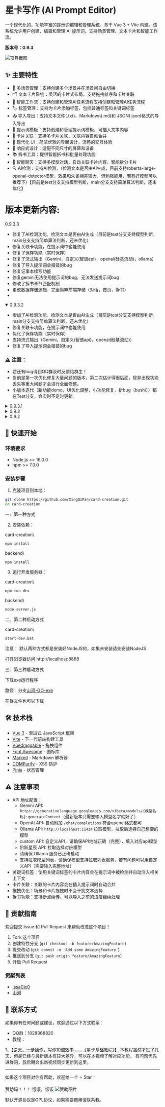 # 星卡写作 (AI Prompt Editor)

一个现代化的、功能丰富的提示词编辑和管理系统，基于 Vue 3 + Vite 构建。该系统允许用户创建、编辑和管理 AI 提示词，支持场景管理、文本卡片和智能工作流。

**版本号：0.9.3**

![项目截图](./public/yangli.png)

## ✨ 主要特性

- 📝 多场景管理：支持创建多个场景并在场景间自由切换
- 🗂️ 文本卡片系统：灵活的卡片式布局，支持拖拽排序和卡片关联
- 🤖 智能工作流：支持创建和管理AI任务流程支持创建和管理AI任务流程
- 🏷️ 标签管理：支持为卡片添加标签，包括普通标签和关键词标签
- 📤 导入导出：支持文本文件(.txt)、Markdown(.md)和 JSON(.json)格式的导入导出
- 🎯 提示词模板：支持创建和管理提示词模板，可插入文本内容
- 🔗 卡片关联：支持多卡片关联，关联内容自动合并
- 🎨 现代化 UI：简洁优雅的界面设计，流畅的交互体验
- 📱 响应式设计：适配不同尺寸的屏幕和设备
- 📚 拆书工具：提供智能拆书和批量处理功能
- 💬 智能聊天：支持多模型对话，自动关联卡片内容，智能拆分卡片
- 🔍 AI检测：支持AI检测，（检测文本是否由AI生成，目前支持roberta-large-openai-detector模型，效果和朱雀相差较大，但勉强能用，若有好模型可以推荐下）【目前是test分支支持模型判断，main分支支持简单算法判断，还未优化】

# 版本更新内容:
<summary>0.9.3.3</summary>

- 修复了AI检测功能，检测文本是否由AI生成（目前是test分支支持模型判断，main分支支持简单算法判断，还未优化）
- 修复关联卡功能，在提示词中也能使用
- 修复了保存功能（实时保存）
- 修复了流式输出（Gemini，自定义(智谱api)，openai(硅基流动)，ollama）
- 修复了导入提示词会报错的bug
- 修复记事本续写功能
- 修复gemini无法使用提示词的bug，无法发送提示词bug
- 修改了拆书章节匹配机制
- 更改数据存储逻辑，完全抛弃前端存储（对话，首页，拆书）
- 

<details open>
<summary>0.9.3.2</summary>

- 增加了AI检测功能，检测文本是否由AI生成（目前是test分支支持模型判断，main分支支持简单算法判断，还未优化）
- 修复关联卡功能，在提示词中也能使用
- 优化了保存功能（实时保存）
- 支持流式输出（Gemini，自定义(智谱api)，openai(硅基流动)）
- 修复了导入提示词会报错的bug

### ⚠️ 注意：
- 若还有bug请到QQ群及时反馈给群主！
- 当前是第一次优化修复大量问题的版本，第二次估计得很后面，除非出现功能丢失等重大问题才会进行全面修整。
- 小版本迭代（新功能demo，UI优化调整，小功能修复，新bug（bushi））都在Test分支，会实时不定时更新。

</details
>
<details>
<summary>0.9.3.1</summary>

- 修复了场景无法切换的bug
- 修复了拆书功能无法保存的bug

</details>

<details>
<summary>0.9.3</summary>

- 首页js代码进行封装，优化请求等，提升了速度，并且存储逻辑也进行了统一，丢失概率大大下降。
- 优化了对话的请求逻辑，同样进行了封装，对话时候不会重复发送system，切换提示词只是切换system。
- 修复了大量请求问题，统一了请求逻辑。
- 修复了ollama，LM拉取模型，请求失败问题。

</details>

<details>
<summary>0.9.2</summary>

- 增加了版本号
- 修复刷新后无法本地保存接口数据的bug（经量不要疯狂按f5刷新）
- 增加对话轮数，自定义
- 增加提示词导入功能
- 修复标签功能
- 修复章纲转换为卡片时，无法选择目标场景的bug（同时无法选中所有卡片转化为场景卡片功能）

</details>

## 🚀 快速开始

### 环境要求

- Node.js >= 16.0.0
- npm >= 7.0.0

### 安装步骤

1. 克隆项目到本地：

```bash
git clone https://github.com/XingQiPan/card-creation.git
cd card-creation
```
一、第一种方式

2. 安装依赖：

card-creation\

```bash
npm install
```

backend\

```bash
npm install
```

3. 运行开发服务器：

card-creation\
```bash
npm run dev
```

backend\

```bash
node server.js
```

二、第二种启动方式

card-creation\
```bash
start-dev.bat
```

注意：
默认两种方式都是安装好NodeJS的，如果未安装请先安装NodeJS

打开浏览器访问 http://localhost:8888

三、第三种启动方式

下载exe运行程序

路径：分支[山河-GO-exe](https://github.com/XingQiPan/card-creation/tree/shanhe-go-exe)

在群文件也可以下载


## 🛠️ 技术栈

- [Vue 3](https://vuejs.org/) - 渐进式 JavaScript 框架
- [Vite](https://vitejs.dev/) - 下一代前端构建工具
- [Vuedraggable](https://github.com/SortableJS/Vue.Draggable) - 拖拽组件
- [Font Awesome](https://fontawesome.com/) - 图标库
- [Marked](https://marked.js.org/) - Markdown 解析器
- [DOMPurify](https://github.com/cure53/DOMPurify) - XSS 防护
- [Pinia](https://pinia.vuejs.org/) - 状态管理

## ⚠️ 注意事项

- API 地址配置：
  - Gemini API: `https://generativelanguage.googleapis.com/v1beta/models/{模型名称}:generateContent`（最新版本只需要输入模型名字就好了）
  - OpenAI API: 自动附加 `/chat/completions` 符合openai格式都可
  - Ollama API: `http://localhost:11434` 拉取模型，拉取后选择自己想要的模型
  - custom API: 自定义API，请确保API地址正确（完整），填入对应api模型
  - 阶跃星辰 API: 拉取选择对应模型
  - 请确保 Ollama 服务已正确启动
  - 支持拉取模型列表，请确保模型支持拉取列表服务，若有问题可以用自定义API（需要输入完整地址）
- 关键词标签：使用关键词标签的卡片内容会在提示词中被检测并自动注入相关上下文
- 卡片关联：关联的卡片内容会在插入提示词时自动合并
- 拖拽优化：场景和卡片拖拽时不会干扰文本选择
- 拆书功能：支持断点续传，可以导入之前的进度继续处理

## 🤝 贡献指南

欢迎提交 Issue 和 Pull Request 来帮助改进这个项目！

1. Fork 这个项目
2. 创建特性分支 (`git checkout -b feature/AmazingFeature`)
3. 提交改动 (`git commit -m 'Add some AmazingFeature'`)
4. 推送到分支 (`git push origin feature/AmazingFeature`)
5. 开启 Pull Request

### 贡献列表

- [IssaCic0](https://github.com/IssaCic0)
- [山河](https://github.com/shanheinfo)

## 📧 联系方式

如果你有任何问题或建议，欢迎通过以下方式联系：

- QQ群：1028368820
- 教程：

1、[【逆天，一步操作，写作10倍效率——《星卡基础教程》】](https://www.bilibili.com/video/BV1WdPFegEpt/?share_source=copy_web&vd_source=92632bab5e8514b32ea9f54b8f6199a1)
本教程虽然才过了几天，但是已经与最新版本有较大差异，可以在本视频了解对应功能。
有问题优先进群问，我后期会出新视频同步更新到这里。

---

如果这个项目对你有帮助，欢迎给一个 ⭐️ Star！

赞助码！！！
饿饿，饭饭
![赞助图片](./public/可爱的赞助码.jpg)

默认开源协议是GPL协议，如果需要商用请联系我。
